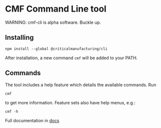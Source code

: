 # CMF Command Line tool

WARNING: cmf-cli is alpha software. Buckle up.

## Installing

```
npm install --global @criticalmanufacturing/cli
```


After installation, a new command `cmf` will be added to your PATH.

## Commands

The tool includes a help feature which details the available commands. Run

```
cmf
```

to get more information. Feature sets also have help menus, e.g.:

```
cmf -h
```

Full documentation in [docs](https://github.com/criticalmanufacturing/cli/tree/main/docs)

